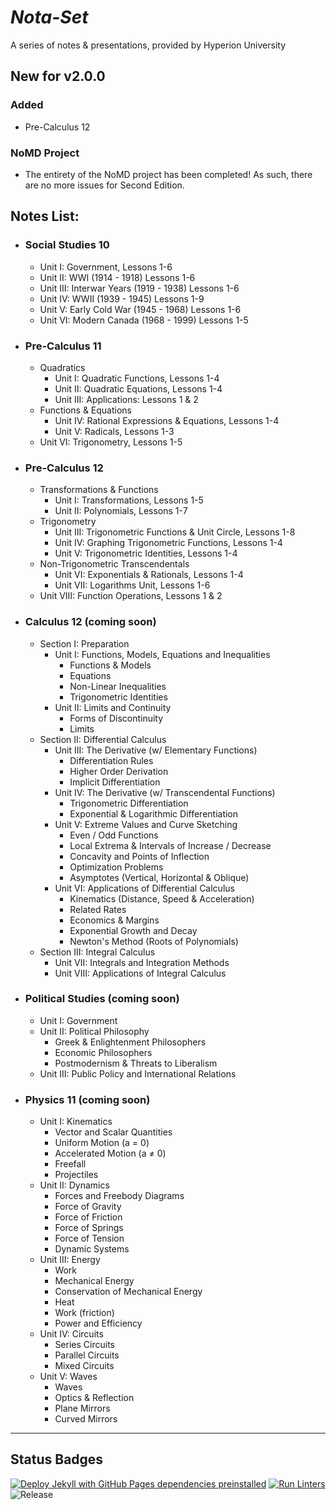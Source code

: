 # ***Nota-Set***
A series of notes & presentations, provided by Hyperion University

## New for v2.0.0

### Added
* Pre-Calculus 12
### NoMD Project
* The entirety of the NoMD project has been completed! As such, there are no more issues for Second Edition.

## **Notes List:**
* ### Social Studies 10
    - Unit I: Government, Lessons 1-6
    - Unit II: WWI (1914 - 1918) Lessons 1-6
    - Unit III: Interwar Years (1919 - 1938) Lessons 1-6
    - Unit IV: WWII (1939 - 1945) Lessons 1-9
    - Unit V: Early Cold War (1945 - 1968) Lessons 1-6
    - Unit VI: Modern Canada (1968 - 1999) Lessons 1-5
* ### Pre-Calculus 11
    - Quadratics
        - Unit I: Quadratic Functions, Lessons 1-4 
        - Unit II: Quadratic Equations, Lessons 1-4
        - Unit III: Applications: Lessons 1 & 2
    - Functions & Equations
        - Unit IV: Rational Expressions & Equations, Lessons 1-4
        - Unit V: Radicals, Lessons 1-3
    - Unit VI: Trigonometry, Lessons 1-5
* ### Pre-Calculus 12
    - Transformations & Functions
        - Unit I: Transformations, Lessons 1-5
        - Unit II: Polynomials, Lessons 1-7
    - Trigonometry
        - Unit III: Trigonometric Functions & Unit Circle, Lessons 1-8
        - Unit IV: Graphing Trigonometric Functions, Lessons 1-4
        - Unit V: Trigonometric Identities, Lessons 1-4
    - Non-Trigonometric Transcendentals
        - Unit VI: Exponentials & Rationals, Lessons 1-4
        - Unit VII: Logarithms Unit, Lessons 1-6
    - Unit VIII: Function Operations, Lessons 1 & 2
* ### Calculus 12 (coming soon)
    * Section I: Preparation
        - Unit I: Functions, Models, Equations and Inequalities
            - Functions & Models
            - Equations
            - Non-Linear Inequalities
            - Trigonometric Identities
        - Unit II: Limits and Continuity
            - Forms of Discontinuity
            - Limits
    * Section II: Differential Calculus
        - Unit III: The Derivative (w/ Elementary Functions)
            - Differentiation Rules
            - Higher Order Derivation
            - Implicit Differentiation
        - Unit IV: The Derivative (w/ Transcendental Functions)
            - Trigonometric Differentiation
            - Exponential & Logarithmic Differentiation
        - Unit V: Extreme Values and Curve Sketching
            - Even / Odd Functions
            - Local Extrema & Intervals of Increase / Decrease
            - Concavity and Points of Inflection
            - Optimization Problems
            - Asymptotes (Vertical, Horizontal & Oblique)
        - Unit VI: Applications of Differential Calculus
            - Kinematics (Distance, Speed & Acceleration)
            - Related Rates
            - Economics & Margins
            - Exponential Growth and Decay
            - Newton's Method (Roots of Polynomials)
    * Section III: Integral Calculus
        - Unit VII: Integrals and Integration Methods
        - Unit VIII: Applications of Integral Calculus
* ### Political Studies (coming soon)
    - Unit I: Government
    - Unit II: Political Philosophy
        - Greek & Enlightenment Philosophers
        - Economic Philosophers
        - Postmodernism & Threats to Liberalism
    - Unit III: Public Policy and International Relations 
* ### Physics 11 (coming soon)
    - Unit I: Kinematics
        - Vector and Scalar Quantities
        - Uniform Motion (a = 0)
        - Accelerated Motion (a ≠ 0)
        - Freefall
        - Projectiles 
    - Unit II: Dynamics
        - Forces and Freebody Diagrams
        - Force of Gravity
        - Force of Friction
        - Force of Springs
        - Force of Tension
        - Dynamic Systems
    - Unit III: Energy
        - Work
        - Mechanical Energy
        - Conservation of Mechanical Energy
        - Heat
        - Work (friction)
        - Power and Efficiency
    - Unit IV: Circuits
        - Series Circuits
        - Parallel Circuits
        - Mixed Circuits
    - Unit V: Waves
        - Waves
        - Optics & Reflection
        - Plane Mirrors
        - Curved Mirrors

---
## **Status Badges**
[![Deploy Jekyll with GitHub Pages dependencies preinstalled](https://github.com/HyperionU/Nota-Set/actions/workflows/jekyll-gh-pages.yml/badge.svg)](https://github.com/HyperionU/Nota-Set/actions/workflows/jekyll-gh-pages.yml)
[![Run Linters](https://github.com/HyperionU/Nota-Set/actions/workflows/linters.yml/badge.svg)](https://github.com/HyperionU/Nota-Set/actions/workflows/linters.yml) 
![Release](https://img.shields.io/github/v/release/HyperionU/Nota-Set?color=darkred) 
